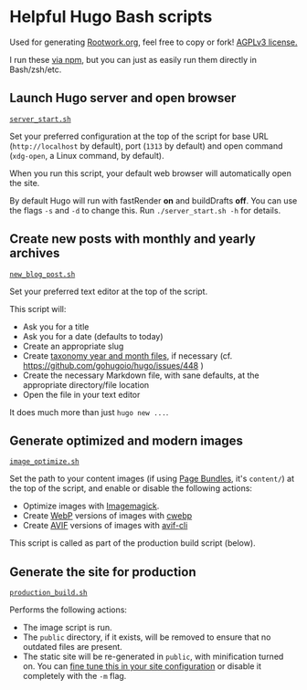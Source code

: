 # Helpful Hugo Bash scripts

Used for generating [Rootwork.org](https://rootwork.org), feel free to copy or
fork!
[AGPLv3 license.](https://github.com/rootwork/rootwork.org/blob/main/LICENSE)

I run these
[via npm](https://github.com/rootwork/rootwork.org#local-development), but you
can just as easily run them directly in Bash/zsh/etc.

## Launch Hugo server and open browser

[`server_start.sh`](server_start.sh)

Set your preferred configuration at the top of the script for base URL
(`http://localhost` by default), port (`1313` by default) and open command
(`xdg-open`, a Linux command, by default).

When you run this script, your default web browser will automatically open the
site.

By default Hugo will run with fastRender **on** and buildDrafts **off**. You can
use the flags `-s` and `-d` to change this. Run `./server_start.sh -h` for
details.

## Create new posts with monthly and yearly archives

[`new_blog_post.sh`](new_blog_post.sh)

Set your preferred text editor at the top of the script.

This script will:

- Ask you for a title
- Ask you for a date (defaults to today)
- Create an appropriate slug
- Create
  [taxonomy year and month files](https://www.jayeless.net/2021/04/taxonomies-archive-hugo.html),
  if necessary (cf. https://github.com/gohugoio/hugo/issues/448 )
- Create the necessary Markdown file, with sane defaults, at the appropriate
  directory/file location
- Open the file in your text editor

It does much more than just `hugo new ...`.

## Generate optimized and modern images

[`image_optimize.sh`](image_optimize.sh)

Set the path to your content images (if using
[Page Bundles](https://gohugo.io/content-management/page-bundles/#leaf-bundles),
it's `content/`) at the top of the script, and enable or disable the following
actions:

- Optimize images with [Imagemagick](https://imagemagick.org/).
- Create [WebP](https://en.wikipedia.org/wiki/WebP) versions of images with
  [cwebp](https://developers.google.com/speed/webp/docs/cwebp)
- Create [AVIF](https://en.wikipedia.org/wiki/AVIF) versions of images with
  [avif-cli](https://github.com/lovell/avif-cli)

This script is called as part of the production build script (below).

## Generate the site for production

[`production_build.sh`](production_build.sh)

Performs the following actions:

- The image script is run.
- The `public` directory, if it exists, will be removed to ensure that no
  outdated files are present.
- The static site will be re-generated in `public`, with minification turned on.
  You can
  [fine tune this in your site configuration](https://gohugo.io/getting-started/configuration/#configure-minify)
  or disable it completely with the `-m` flag.
